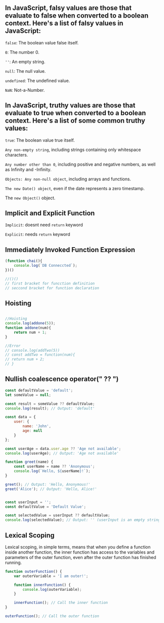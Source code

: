 
## In JavaScript, falsy values are those that evaluate to false when converted to a boolean context. Here's a list of falsy values in JavaScript:

```false```: The boolean value false itself.

```0```: The number 0.

```''```: An empty string.

```null```: The null value.

```undefined```: The undefined value.

```NaN```: Not-a-Number.
<br />

## In JavaScript, truthy values are those that evaluate to true when converted to a boolean context. Here's a list of some common truthy values:

```true```: The boolean value true itself.

```Any non-empty string```, including strings containing only whitespace characters.

```Any number other than 0```, including positive and negative numbers, as well as Infinity and -Infinity.

```Objects: Any non-null object```, including arrays and functions.

```The new Date() object```, even if the date represents a zero timestamp.

The ```new Object()``` object.

## Implicit and Explicit Function
```Implicit```: doesnt need ```return``` keyword

```Explicit```:  needs ```return``` keyword

## Immediately Invoked Function Expression

```javascript
(function chai(){
    console.log(`DB Conneccted`);
})()

//()()
// first bracket for funcction definition
// seccond bracket for function declaration
```

## Hoisting

```javascript

//Hoisting
console.log(addone(5));
function addone(num){
    return num + 1;
}

//Error
// console.log(addTwo(5))
// const addTwo = function(num){
// return num + 2;
// }

```


## Nullish coalescence operator(" ?? ")

```javascript
const defaultValue = 'default';
let someValue = null;

const result = someValue ?? defaultValue;
console.log(result); // Output: 'default'

const data = {
    user: {
        name: 'John',
        age: null
    }
};

const userAge = data.user.age ?? 'Age not available';
console.log(userAge); // Output: 'Age not available'

function greet(name) {
    const userName = name ?? 'Anonymous';
    console.log(`Hello, ${userName}!`);
}

greet(); // Output: 'Hello, Anonymous!'
greet('Alice'); // Output: 'Hello, Alice!'


const userInput = '';
const defaultValue = 'Default Value';

const selectedValue = userInput ?? defaultValue;
console.log(selectedValue); // Output: '' (userInput is an empty string, so it's not null or undefined)
```

## Lexical Scoping
Lexical scoping, in simple terms, means that when you define a function inside another function,
the inner function has access to the variables and parameters of the outer function,
even after the outer function has finished running.

```javascript
function outerFunction() {
    var outerVariable = 'I am outer!';

    function innerFunction() {
        console.log(outerVariable);
    }

    innerFunction(); // Call the inner function
}

outerFunction(); // Call the outer function

```
